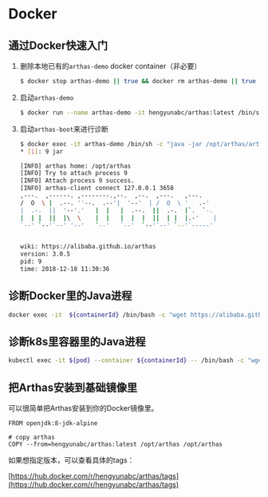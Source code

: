 Docker
===

## 通过Docker快速入门

1. 删除本地已有的`arthas-demo` docker container（非必要）

    ```sh
    $ docker stop arthas-demo || true && docker rm arthas-demo || true
    ```

1. 启动`arthas-demo`

    ```sh
    $ docker run --name arthas-demo -it hengyunabc/arthas:latest /bin/sh -c "java -jar /opt/arthas/arthas-demo.jar"
    ```

1. 启动`arthas-boot`来进行诊断

    ```sh
    $ docker exec -it arthas-demo /bin/sh -c "java -jar /opt/arthas/arthas-boot.jar"
    * [1]: 9 jar

    [INFO] arthas home: /opt/arthas
    [INFO] Try to attach process 9
    [INFO] Attach process 9 success.
    [INFO] arthas-client connect 127.0.0.1 3658
    ,---.  ,------. ,--------.,--.  ,--.  ,---.   ,---.
    /  O  \ |  .--. ''--.  .--'|  '--'  | /  O  \ '   .-'
    |  .-.  ||  '--'.'   |  |   |  .--.  ||  .-.  |`.  `-.
    |  | |  ||  |\  \    |  |   |  |  |  ||  | |  |.-'    |
    `--' `--'`--' '--'   `--'   `--'  `--'`--' `--'`-----'


    wiki: https://alibaba.github.io/arthas
    version: 3.0.5
    pid: 9
    time: 2018-12-18 11:30:36
    ```

## 诊断Docker里的Java进程

```sh
docker exec -it  ${containerId} /bin/bash -c "wget https://alibaba.github.io/arthas/arthas-boot.jar && java -jar arthas-boot.jar"
```

## 诊断k8s里容器里的Java进程

```sh
kubectl exec -it ${pod} --container ${containerId} -- /bin/bash -c "wget https://alibaba.github.io/arthas/arthas-boot.jar && java -jar arthas-boot.jar"
```

## 把Arthas安装到基础镜像里

可以很简单把Arthas安装到你的Docker镜像里。

```
FROM openjdk:8-jdk-alpine

# copy arthas
COPY --from=hengyunabc/arthas:latest /opt/arthas /opt/arthas
```

如果想指定版本，可以查看具体的tags：

[https://hub.docker.com/r/hengyunabc/arthas/tags](https://hub.docker.com/r/hengyunabc/arthas/tags)